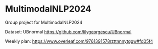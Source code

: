 # MultimodalNLP2024
Group project for MultimodalNLP2024

Dataset: 
UBnormal
https://github.com/lilygeorgescu/UBnormal

Weekly plan:
https://www.overleaf.com/9761391578rzttnnnytggw#fd05f4

